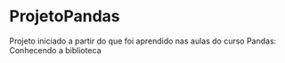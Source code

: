 # ProjetoPandas

Projeto iniciado a partir do que foi aprendido nas aulas do curso Pandas: Conhecendo a biblioteca
